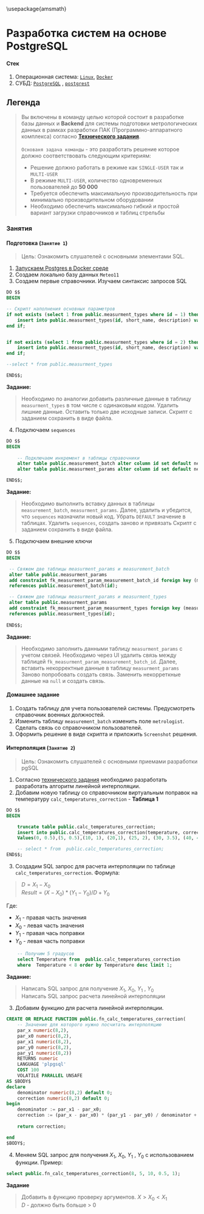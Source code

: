 \usepackage{amsmath}

# Разработка систем на основе PostgreSQL

#### Стек
1. Операционная система: [`Linux`](https://ubuntu.com/download/desktop), [`Docker`](https://docs.docker.com/get-started/get-docker/)
2. СУБД: [`PostgreSQL`](https://www.postgresql.org/download/) , [`postgrest`](https://docs.postgrest.org/en/v12/)


## Легенда
> Вы включены в команду целью которой состоит в разработке базы данных и **Backend** для системы подготовки метрологических данных в рамках разработки ПАК (Программно-аппаратного комплекса) согласно [**Технического задания**](./_Docs/TechnicalTask.md).<br><br>
> `Основаня задача команды` - это разработать решение которое должно соответствовать следующим критериям:<br>
>   * Решение должно работать в режиме как `SINGLE-USER` так и `MULTI-USER`
>   * В режиме `MULTI-USER`, количество одновременных пользователей до **50 000**
>   * Требуется обеспечить максимальную производительность при минимально производительном оборудовании
>   * Необходимо обеспечить максимально гибкий и простой вариант загрузки справочников и таблиц стрельбы

### Занятия
####  Подготовка (`Занятие 1`)
> Цель: Ознакомить слушателей с основными элементами SQL. 

1. [Запускаем Postgres в Docker среде](./_Infra)
2. Создаем локально базу данных `Meteo11`
3. Создаем первые справочники. Изучаем синтаксис запросов SQL

```sql
DO $$
BEGIN

-- Скрипт наполнения основных параметров
if not exists (select 1 from public.measurment_types where id = 1) then
	insert into public.measurment_types(id, short_name, description) values(1, 'ДМК', 'Десантный метео комплект');
end if;


if not exists (select 1 from public.measurment_types where id = 2) then
	insert into public.measurment_types(id, short_name, description) values(2, 'ВР', 'Ветровое ружье');
end if;

--select * from public.measurment_types

END$$;
```

**Задание:**
> Необходимо по аналогии добавить различные данные в таблицу `measurment_types` в том числе с одинаковым кодом.
> Удалить лишние данные. Оставить только две исходные записи.
> Скрипт с заданием сохранить в виде файла.

4. Подключаем `sequences`
```sql
DO $$
BEGIN
	
	-- Подключаем инкремент в таблицы справочники
	alter table public.measurement_batch alter column id set default nextval('public.measurment_batch_seq');
	alter table public.measurment_params alter column id set default nextval('public.measurment_params_seq');

END$$;
```

**Задание:**
> Необходимо выполнить вставку данных в таблицы `measurement_batch`, `measurment_params`. Далее, удалить и убедится, что `sequences` назначили новый код.
> Убрать `DEFAULT` значение в таблицах. Удалить `sequences`, создать заново и привязать
> Скрипт с заданием сохранить в виде файла.

5. Подключаем внешние ключи
```sql
DO $$
BEGIN

 -- Свяжем две таблицы measurment_params и measurement_batch
 alter table public.measurment_params 
 add constraint fk_measurment_param_measurement_batch_id foreign key (measurment_batch_id)
 references public.measurement_batch(id);

 -- Свяжем две таблицы measurment_params и measurment_types
 alter table public.measurment_params 
 add constraint fk_measurment_param_measurment_types foreign key (measurment_type_id)
 references public.measurment_types(id);
 
END$$;
```

**Задание:**
> Необходимо заполнить данными таблицу `measurment_params` с учетом связей.
> Необходимо через UI удалить связь между таблицей `fk_measurment_param_measurement_batch_id`. Далее, вставить некорректные данные в таблицу `measurment_params`
> Заново попробовать создать связь. Заменить некорреткные данные на `null` и создать связь.

#### Домашнее задание
1. Создать таблицу для учета пользователей системы. Предусмотреть справочник военных должностей. 
2. Изменить таблицу `measurement_batch` изменить поле `metrologist`. Сделать связь со справочником пользователей.
3. Оформить решение в виде скрипта и приложить `Screenshot` решения.


#### Интерполяция (`Занятие 2`)
> Цель: Ознакомить слушателей с основными приемами разработки pgSQL
1. Согласно [технического задания](./_Docs/TechnicalTask.md) необходимо разработать разработать алгоритм линейной интерполяции.
2. Добавим новую таблицу со справочником виртуальным поправок на температуру `calc_temperatures_correction` - **Таблица 1**
```sql
DO $$
BEGIN

	truncate table public.calc_temperatures_correction;
	insert into public.calc_temperatures_correction(temperature, correction)
	Values(0, 0.5),(5, 0.5),(10, 1), (20,1), (25, 2), (30, 3.5), (40, 4.5);

	-- select * from  public.calc_temperatures_correction;
END$$;
```
3. Создадим SQL запрос для расчета интерполяции по таблице `calc_temperatures_correction`. 
Формула:
> $D = X_{1} - X_{0}$ <br>
> $Result = (X - X_{0}) * (Y_{1} - Y_{0}) / D + Y_{0}$ <br>

Где:
 - $X_{1}$ - правая часть значения
 - $X_{0}$ - левая часть значения 
 - $Y_{1}$ - правая чась поправки
 - $Y_{0}$ - левая часть поправки

```sql
	-- Получим 5 градусов
	select Temperature from  public.calc_temperatures_correction
	where  Temperature < 8 order by Temperature desc limit 1;
```

**Задание:**
> Написать SQL запрос для получение $X_{1}$,  $X_{0}$,  $Y_{1}$ ,  $Y_{0}$ <br>
> Написать SQL запрос расчета линейной интерполяции <br>

3. Добавим функцию для расчета линейной интерполяции.
```sql
CREATE OR REPLACE FUNCTION public.fn_calc_temperatures_correction(
    -- Значение для которого нужно посчитать интерполяцию
	par_x numeric(8,2),
	par_x0 numeric(8,2),
	par_x1 numeric(8,2),
	par_y0 numeric(8,2),
	par_y1 numeric(8,2))
    RETURNS numeric
    LANGUAGE 'plpgsql'
    COST 100
    VOLATILE PARALLEL UNSAFE
AS $BODY$
declare
	denominator numeric(8,2) default 0;
	correction numeric(8,2) default 0;
begin
	denominator := par_x1 - par_x0;
	correction := (par_x - par_x0) * (par_y1 - par_y0) / denominator + par_y0;
	
	return correction;

end
$BODY$;
```
4. Меняем SQL запрос для получения  $X_{1}$,  $X_{0}$,  $Y_{1}$ ,  $Y_{0}$ с использованием функции.
Пример:
```sql
select public.fn_calc_temperatures_correction(8, 5, 10, 0.5, 1);
```

**Задание**
> Добавить в функцию проверку аргументов. $X > X_{0} < X_{1}$ <br>
> $D$ - должно быть больше > 0 <br>

 
 

